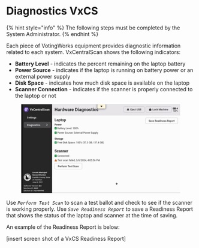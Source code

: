 # Diagnostics VxCS

{% hint style="info" %}
The following steps must be completed by the System Administrator.
{% endhint %}

Each piece of VotingWorks equipment provides diagnostic information related to each system.  VxCentralScan shows the following indicators:

* **Battery Level** - indicates the percent remaining on the laptop battery
* **Power Source** - indicates if the laptop is running on battery power or an external power supply
* **Disk Space** - indicates how much disk space is available on the laptop
* **Scanner Connection** - indicates if the scanner is properly connected to the laptop or not

<figure><img src="../.gitbook/assets/image.png" alt=""><figcaption></figcaption></figure>

Use _`Perform Test Scan`_ to scan a test ballot and check to see if the scanner is working properly.  Use _`Save Readiness Report`_ to save a Readiness Report that shows the status of the laptop and scanner at the time of saving.&#x20;

An example of the Readiness Report is below:

\[insert screen shot of a VxCS Readiness Report]

